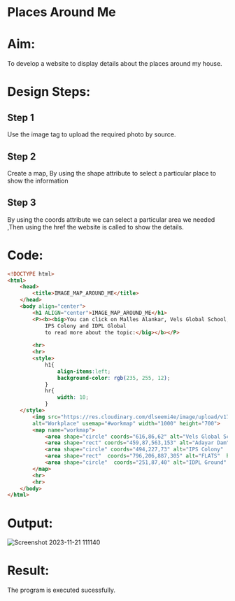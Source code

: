 # Places Around Me
# Aim:
To develop a website to display details about the places around my house.

# Design Steps:
## Step 1
Use the image tag to upload the required photo by source.
## Step 2
Create a map, By using the shape attribute to select a particular place to show the information
## Step 3
By using the coords attribute we can select a particular area we needed ,Then using the href the website is called to show the details.


# Code:
```html
<!DOCTYPE html>
<html>
    <head>
        <title>IMAGE_MAP_AROUND_ME</title>
    </head>
    <body align="center">
        <h1 ALIGN="center">IMAGE_MAP_AROUND_ME</h1>
        <P><b><big>You can click on Malles Alankar, Vels Global School, Adayar River Check Dam, 
            IPS Colony and IDPL Global
            to read more about the topic:</big></b></P>
    
        <hr>
        <hr>
        <style>
            h1{
                align-items:left;
                background-color: rgb(235, 255, 12);
            }
            hr{
                width: 10;
            }
    </style>
        <img src="https://res.cloudinary.com/dlseemi4e/image/upload/v1700392192/kimage_lqhtcl.jpg" 
        alt="Workplace" usemap="#workmap" width="1000" height="700">
        <map name="workmap">
            <area shape="circle" coords="616,86,62" alt="Vels Global School" href="school.html">
            <area shape="rect" coords="459,87,563,153" alt="Adayar Dam" href="dam.htm">
            <area shape="circle" coords="494,227,73" alt="IPS Colony"  href="colony.html" >
            <area shape="rect"  coords="796,206,887,305" alt="FLATS"  href="flat.html" >
            <area shape="circle"  coords="251,87,40" alt="IDPL Ground" href="ground.html">
        </map>
        <hr>
        <hr>
    </body>
</html>
```

# Output:
![Screenshot 2023-11-21 111140](https://github.com/Srivatsan0405/Ex-04-webTech_imagemap/assets/139841630/ea1d3da5-489b-46a5-b460-455a43b1d018)


# Result:
The program is executed sucessfully.
